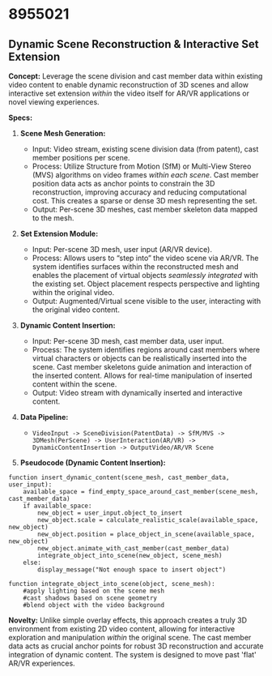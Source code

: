 # 8955021

## Dynamic Scene Reconstruction & Interactive Set Extension

**Concept:** Leverage the scene division and cast member data within existing video content to enable dynamic reconstruction of 3D scenes and allow interactive set extension *within* the video itself for AR/VR applications or novel viewing experiences.

**Specs:**

1.  **Scene Mesh Generation:**
    *   Input: Video stream, existing scene division data (from patent), cast member positions per scene.
    *   Process: Utilize Structure from Motion (SfM) or Multi-View Stereo (MVS) algorithms on video frames *within each scene*. Cast member position data acts as anchor points to constrain the 3D reconstruction, improving accuracy and reducing computational cost.  This creates a sparse or dense 3D mesh representing the set.
    *   Output: Per-scene 3D meshes, cast member skeleton data mapped to the mesh.

2.  **Set Extension Module:**
    *   Input: Per-scene 3D mesh, user input (AR/VR device).
    *   Process: Allows users to “step into” the video scene via AR/VR.  The system identifies surfaces within the reconstructed mesh and enables the placement of virtual objects *seamlessly integrated* with the existing set.  Object placement respects perspective and lighting within the original video.
    *   Output:  Augmented/Virtual scene visible to the user, interacting with the original video content.

3.  **Dynamic Content Insertion:**
    *   Input: Per-scene 3D mesh, cast member data, user input.
    *   Process:  The system identifies regions around cast members where virtual characters or objects can be realistically inserted into the scene.  Cast member skeletons guide animation and interaction of the inserted content.  Allows for real-time manipulation of inserted content within the scene.
    *   Output: Video stream with dynamically inserted and interactive content.

4.  **Data Pipeline:**
    *   `VideoInput -> SceneDivision(PatentData) -> SfM/MVS -> 3DMesh(PerScene) -> UserInteraction(AR/VR) -> DynamicContentInsertion -> OutputVideo/AR/VR Scene`

5.  **Pseudocode (Dynamic Content Insertion):**

```pseudocode
function insert_dynamic_content(scene_mesh, cast_member_data, user_input):
    available_space = find_empty_space_around_cast_member(scene_mesh, cast_member_data)
    if available_space:
        new_object = user_input.object_to_insert
        new_object.scale = calculate_realistic_scale(available_space, new_object)
        new_object.position = place_object_in_scene(available_space, new_object)
        new_object.animate_with_cast_member(cast_member_data)
        integrate_object_into_scene(new_object, scene_mesh)
    else:
        display_message("Not enough space to insert object")

function integrate_object_into_scene(object, scene_mesh):
    #apply lighting based on the scene mesh
    #cast shadows based on scene geometry
    #blend object with the video background
```

**Novelty:**  Unlike simple overlay effects, this approach creates a truly 3D environment from existing 2D video content, allowing for interactive exploration and manipulation *within* the original scene. The cast member data acts as crucial anchor points for robust 3D reconstruction and accurate integration of dynamic content. The system is designed to move past 'flat' AR/VR experiences.
